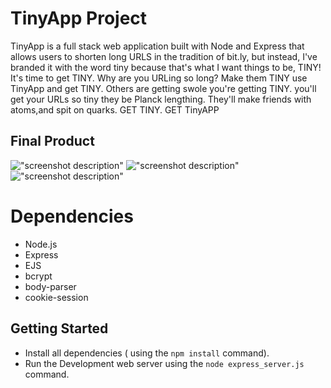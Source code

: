 # TinyApp Project

TinyApp is a full stack web application built with Node and Express that allows users to shorten long URLS in the tradition of bit.ly, but instead, I've branded it with the word tiny because that's what I want things to be,
TINY!
It's time to get TINY. 
Why are you URLing so long? Make them TINY 
use TinyApp and get TINY.
Others are getting swole you're getting TINY. 
you'll get your URLs so tiny they be Planck lengthing.
They'll make friends with atoms,and spit on quarks.
GET TINY. 
GET TinyAPP

## Final Product

!["screenshot description"](#)
!["screenshot description"](#)
!["screenshot description"](#)

# Dependencies 

- Node.js
- Express
- EJS
- bcrypt
- body-parser
- cookie-session

## Getting Started

- Install all dependencies ( using the `npm install` command).
- Run the Development web server using the `node express_server.js` command.
